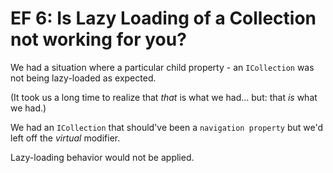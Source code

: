 ﻿# EF 6: Is Lazy Loading of a Collection not working for you?

We had a situation where a particular child property - an `ICollection` was not being lazy-loaded as expected.

(It took us a long time to realize that *that* is what we had... but: that *is* what we had.)

We had an `ICollection` that should've been a `navigation property` but we'd left off the *virtual* modifier.

Lazy-loading behavior would not be applied.